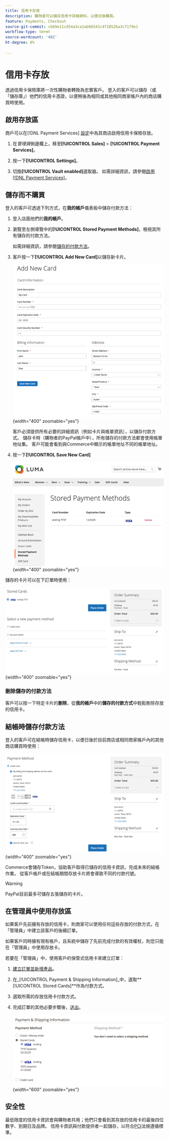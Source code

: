 ```yaml
---
title: 信用卡存放
description: 購物者可以儲存信用卡詳細資料，以便日後購買。
feature: Payments, Checkout
source-git-commit: cb69e11cd54a3ca1ab66543c4f28526a3cf1f9e1
workflow-type: tm+mt
source-wordcount: '482'
ht-degree: 0%

---
```


# 信用卡存放

透過信用卡保險庫將一次性購物者轉換為忠實客戶。 登入的客戶可以儲存（或「儲存庫」）他們的信用卡憑證，以便稍後為相同或其他相同商家帳戶內的商店購買時使用。

## 啟用存放區

商戶可以在[!DNL Payment Services] [設定](settings.md#card-vaulting)中為其商店啟用信用卡保險存放。

1. 在&#x200B;_管理員_&#x200B;側邊欄上，移至&#x200B;**[!UICONTROL Sales]** > **[!UICONTROL Payment Services]**。

1. 按一下&#x200B;**[!UICONTROL Settings]**。

1. 切換&#x200B;**[!UICONTROL Vault enabled]**&#x200B;選取器。 如需詳細資訊，請參閱[啟用 [!DNL Payment Services]](settings.md#enable-payment-services)。

## 儲存而不購買

登入的客戶可透過下列方式，在&#x200B;**我的帳戶**&#x200B;儀表板中儲存付款方法：

1. 登入店面他們的&#x200B;**我的帳戶**。

1. 瀏覽至左側導覽中的&#x200B;**[!UICONTROL Stored Payment Methods]**，檢視其所有儲存的付款方法。

   如需詳細資訊，請參閱[儲存的付款方法](https://experienceleague.adobe.com/en/docs/commerce-admin/stores-sales/payments/stored-payment-methods)。

1. 客戶按一下&#x200B;**[!UICONTROL Add New Card]**&#x200B;以儲存新卡片。

   ![新增卡片](assets/add-new-card.png){width="400" zoomable="yes"}

   客戶必須提供所有必要的詳細資訊（例如卡片與帳單資訊），以儲存付款方式。
儲存卡時（購物者的PayPal帳戶中），所有儲存的付款方法都會使用帳單地址集。 客戶可能會看到與Commerce中顯示的帳單地址不同的帳單地址。

1. 按一下&#x200B;**[!UICONTROL Save New Card]**

   ![儲存的付款方式在我的帳戶中](assets/stored-payment-methods.png){width="400" zoomable="yes"}

儲存的卡片可以在下訂單時使用：

![使用已儲存的認證進行未來的購買](assets/use-stored-card.png){width="400" zoomable="yes"}

### 刪除儲存的付款方法

客戶可以按一下特定卡片的&#x200B;**刪除**，從&#x200B;**我的帳戶**&#x200B;中的&#x200B;**儲存的付款方式**&#x200B;中輕鬆刪除存放的信用卡。

## 結帳時儲存付款方法

登入的客戶可在結帳時儲存信用卡，以便日後於目前商店或相同商家帳戶內的其他商店購買時使用：

![儲存信用卡以供稍後使用](assets/save-card-for-later.png){width="400" zoomable="yes"}

Commerce會儲存Token，協助客戶取得已儲存的信用卡資訊，完成未來的結帳作業。 從客戶帳戶或在結帳期間存放卡片將會導致不同的付款代號。

>[!WARNING]
>
> PayPal目前最多可儲存五張儲存的卡片。

## 在管理員中使用存放區

如果客戶先前擁有存放的信用卡，則商家可以使用任何這些存放的付款方式，在「管理員」中建立該客戶的後續訂單。

如果客戶同時擁有現有帳戶，且系統中儲存了先前完成付款的有效權杖，則您只能在「管理員」中使用存放卡。

若要在「管理員」中，使用客戶的保管式信用卡來建立訂單：

1. [建立訂單並新增產品](https://experienceleague.adobe.com/docs/commerce-admin/stores-sales/point-of-purchase/assist/customer-account-create-order.html)。
1. 在&#x200B;_[!UICONTROL Payment & Shipping Information]_中，選取&#x200B;**[!UICONTROL Stored Cards]**作為付款方式。
1. 選取所需的存放信用卡付款方式。
1. 完成訂單的其他必要步驟後，[送出](https://experienceleague.adobe.com/docs/commerce-admin/stores-sales/point-of-purchase/assist/customer-account-create-order.html?lang=en#step-3%3A-submit-the-order)。

   ![在管理員中使用客戶的保管信用卡](assets/admin-vaultedcard.png){width="600" zoomable="yes"}

## 安全性

最低限度的信用卡資訊會與購物者共用；他們只會看到其存放的信用卡的最後四位數字、到期日及品牌。 信用卡資訊與付款提供者一起儲存，以符合[PCI](security.md#PCI-compliance)法規遵循標準。
